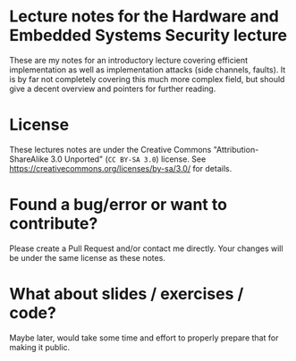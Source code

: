 # Lecture notes for the Hardware and Embedded Systems Security lecture
These are my notes for an introductory lecture covering efficient implementation as well as implementation attacks (side channels, faults). It is by far not completely covering this much more complex field, but should give a decent overview and pointers for further reading.

# License
These lectures notes are under the Creative Commons "Attribution-ShareAlike 3.0 Unported" (`CC BY-SA 3.0`) license. See https://creativecommons.org/licenses/by-sa/3.0/ for details. 

# Found a bug/error or want to contribute?
Please create a Pull Request and/or contact me directly. Your changes will be under the same license as these notes.

# What about slides / exercises / code?
Maybe later, would take some time and effort to properly prepare that for making it public.
